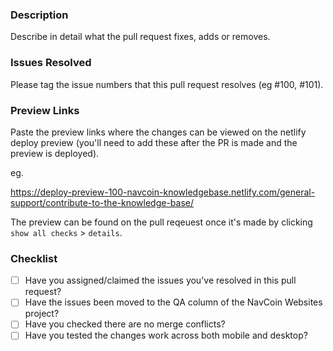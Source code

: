 ### Description

Describe in detail what the pull request fixes, adds or removes.

### Issues Resolved

Please tag the issue numbers that this pull request resolves (eg #100, #101).

### Preview Links

Paste the preview links where the changes can be viewed on the netlify deploy preview (you'll need to add these after the PR is made and the preview is deployed).

eg.

https://deploy-preview-100-navcoin-knowledgebase.netlify.com/general-support/contribute-to-the-knowledge-base/


The preview can be found on the pull reqeuest once it's made by clicking `show all checks` > `details`.

### Checklist

- [ ] Have you assigned/claimed the issues you've resolved in this pull request?
- [ ] Have the issues been moved to the QA column of the NavCoin Websites project? 
- [ ] Have you checked there are no merge conflicts?
- [ ] Have you tested the changes work across both mobile and desktop?
